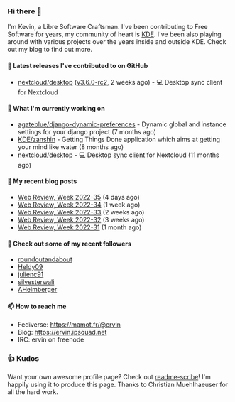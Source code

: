 ### Hi there 👋

I'm Kevin, a Libre Software Craftsman. I've been contributing to Free Software for years,
my community of heart is [KDE](https://kde.org). I've been also playing around with various
projects over the years inside and outside KDE. Check out my blog to find out more.

#### 🔭 Latest releases I've contributed to on GitHub

- [nextcloud/desktop](https://github.com/nextcloud/desktop) ([v3.6.0-rc2](https://github.com/nextcloud/desktop/releases/tag/v3.6.0-rc2), 2 weeks ago) - 💻 Desktop sync client for Nextcloud

#### 🌱 What I'm currently working on

- [agateblue/django-dynamic-preferences](https://github.com/agateblue/django-dynamic-preferences) - Dynamic global and instance settings for your django project (7 months ago)
- [KDE/zanshin](https://github.com/KDE/zanshin) - Getting Things Done application which aims at getting your mind like water (8 months ago)
- [nextcloud/desktop](https://github.com/nextcloud/desktop) - 💻 Desktop sync client for Nextcloud (11 months ago)

#### 📜 My recent blog posts

- [Web Review, Week 2022-35](https://ervin.ipsquad.net/blog/2022/09/02/web-review-week-2022-35/) (4 days ago)
- [Web Review, Week 2022-34](https://ervin.ipsquad.net/blog/2022/08/26/web-review-week-2022-34/) (1 week ago)
- [Web Review, Week 2022-33](https://ervin.ipsquad.net/blog/2022/08/19/web-review-week-2022-33/) (2 weeks ago)
- [Web Review, Week 2022-32](https://ervin.ipsquad.net/blog/2022/08/12/web-review-week-2022-32/) (3 weeks ago)
- [Web Review, Week 2022-31](https://ervin.ipsquad.net/blog/2022/08/05/web-review-week-2022-31/) (1 month ago)

#### 👯 Check out some of my recent followers

- [roundoutandabout](https://github.com/roundoutandabout)
- [Heldy09](https://github.com/Heldy09)
- [julienc91](https://github.com/julienc91)
- [silvesterwali](https://github.com/silvesterwali)
- [AHeimberger](https://github.com/AHeimberger)

#### 📫 How to reach me

- Fediverse: https://mamot.fr/@ervin
- Blog: https://ervin.ipsquad.net
- IRC: ervin on freenode

### 👍 Kudos

Want your own awesome profile page? Check out [readme-scribe](https://github.com/muesli/readme-scribe)!
I'm happily using it to produce this page. Thanks to Christian Muehlhaeuser for all the hard work.

